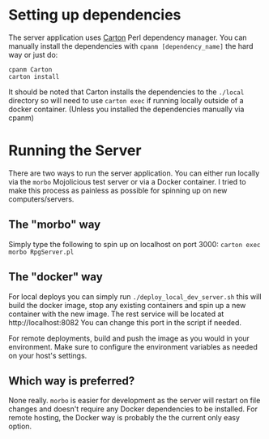 # Setting up dependencies 

The server application uses [Carton](https://metacpan.org/pod/Carton) Perl dependency manager. You can manually install the dependencies with ```cpanm [dependency_name]``` the hard way or just do:

```
cpanm Carton
carton install
```

It should be noted that Carton installs the dependencies to the ```./local``` directory so will need to use ```carton exec``` if running locally outside of a docker container. (Unless you installed the dependencies manually via cpanm)

# Running the Server

There are two ways to run the server application. You can either run locally via the ```morbo``` Mojolicious test server or via a Docker container. I tried to make this process as painless as possible for spinning up on new computers/servers.

## The "morbo" way

Simply type the following to spin up on localhost on port 3000:
```carton exec morbo RpgServer.pl```

## The "docker" way

For local deploys you can simply run ```./deploy_local_dev_server.sh``` this will build the docker image, stop any existing containers and spin up a new container with the new image. The rest service will be located at http://localhost:8082 You can change this port in the script if needed.

For remote deployments, build and push the image as you would in your environment. Make sure to configure the environment variables as needed on your host's settings. 

## Which way is preferred? 

None really. ```morbo``` is easier for development as the server will restart on file changes and doesn't require any Docker dependencies to be installed. For remote hosting, the Docker way is probably the the current only easy option.

